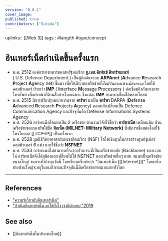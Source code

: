 ```yaml
---
version: "0.0.1"
cover_image:
published: true
contributors: ["Sutida"]
---
```

uplinks:: [[Web 3]]
tags:: #lang/th #type/concept

# อินเทอร์เน็ตกำเนิดขึ้นครั้งแรก
- พ.ศ. 2512 องค์กรทางทหารของสหรัฐอเมริกา **ยู.เอส.ดีเฟนซ์ ดีพาร์ทเมนท์**        
  ( U.S. Defence Department ) เป็นผู้คิดค้นระบบ **ARPAnet** (**A**dvance **R**esearch **P**roject **A**gency  net) ขึ้นมา เพื่อให้มีระบบเครือข่ายที่*ไม่มีวันตายแม้จะมีสงคราม* โดยใช้คอมพิวเตอร์ เรียกว่า **IMP** ( **I**nterface **M**essage **P**rocessors ) ต่อเชื่อมถึงกันทางสายโทรศัพท์ เพื่อทำหน้าที่ด้านสื่อสารโดยเฉพาะ ซึ่งแต่ละ **IMP** สามารถเชื่อมได้หลายโฮสต์	
- พ.ศ. 2515 มีการปรับปรุงหน่วยงานจาก **อาร์พา** มาเป็น **ดาร์พา** DARPA (**D**efense **A**dvanced **R**esearch **P**rojects **A**gency) ตอนหลังเปลี่ยนเป็น Defence Communication  Agency และปัจจุบันคือ Defense Informations Systems Agency
- พ.ศ. 2526 อาร์พาเน็ตได้แบ่งเป็น 2 เครือข่าย ด้านงานวิจัยใช้ชื่อว่า **อาร์พาเน็ต** เหมือนเดิม ส่วนเครือข่ายของกองทัพใช้ชื่อ **มิลเน็ต (MILNET: Military Network)** ซึ่งมีการเชื่อมต่อโดยใช้โพรโตคอล [[TCP-IP]] เป็นครั้งแรก
- พ.ศ. 2528 มูลนิธิวิทยาศาสตร์แห่งชาติอเมริกา (NSF) ได้ให้เงินทุนในการสร้างศูนย์ซูเปอร์คอมพิวเตอร์ 6 แห่ง และใช้ชื่อว่า **NSFNET** 
- พ.ศ. 2533 อาร์พาเนตไม่สามารถที่จะรองรับภาระที่เป็นเครือข่ายหลัก (Backbone) ของระบบได้ อาร์พาเน็ตจึงได้ยุติลงและเปลี่ยนไปใช้ NSFNET และเครือข่ายอื่นๆ แทน จนมาเป็นเครือข่ายขนาดใหญ่ จนกระทั่งถึงทุกวันนี้ โดยเรียกเครือข่ายว่า "อินเทอร์เน็ต ([[Internet]])" โดยเครือข่ายส่วนใหญ่จะอยู่ในอเมริกาและปัจจุบันนี้มีเครือข่ายย่อยมากมายทั่วโลก

---
## References
- ["ความรู้เกี่ยวกับอินเทอร์เน็ต"](http://www.bkp-ssk.ac.th/html/001.htm)
- ["กำเนิดอินเทอร์เน็ต มาได้ยังไง เรามีคำตอบ,"2019](https://www.bullvpn.com/th/blog/detail/history-of-the-internet)
## See also
- [[อินเทอร์เน็ตในประเทศไทย]]
